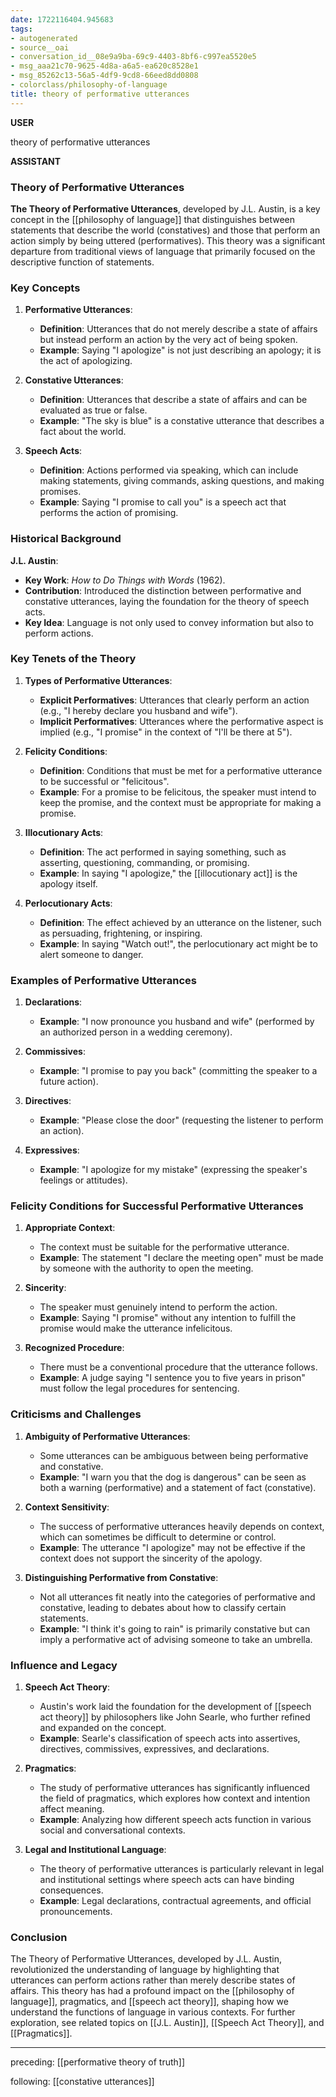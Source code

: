 ```yaml
---
date: 1722116404.945683
tags:
- autogenerated
- source__oai
- conversation_id__08e9a9ba-69c9-4403-8bf6-c997ea5520e5
- msg_aaa21c70-9625-4d8a-a6a5-ea620c8528e1
- msg_85262c13-56a5-4df9-9cd8-66eed8dd0808
- colorclass/philosophy-of-language
title: theory of performative utterances
---
```


**USER**

theory of performative utterances


**ASSISTANT**

### Theory of Performative Utterances

**The Theory of Performative Utterances**, developed by J.L. Austin, is a key concept in the [[philosophy of language]] that distinguishes between statements that describe the world (constatives) and those that perform an action simply by being uttered (performatives). This theory was a significant departure from traditional views of language that primarily focused on the descriptive function of statements.

### Key Concepts

1. **Performative Utterances**:
   - **Definition**: Utterances that do not merely describe a state of affairs but instead perform an action by the very act of being spoken.
   - **Example**: Saying "I apologize" is not just describing an apology; it is the act of apologizing.

2. **Constative Utterances**:
   - **Definition**: Utterances that describe a state of affairs and can be evaluated as true or false.
   - **Example**: "The sky is blue" is a constative utterance that describes a fact about the world.

3. **Speech Acts**:
   - **Definition**: Actions performed via speaking, which can include making statements, giving commands, asking questions, and making promises.
   - **Example**: Saying "I promise to call you" is a speech act that performs the action of promising.

### Historical Background

**J.L. Austin**:
- **Key Work**: *How to Do Things with Words* (1962).
- **Contribution**: Introduced the distinction between performative and constative utterances, laying the foundation for the theory of speech acts.
- **Key Idea**: Language is not only used to convey information but also to perform actions.

### Key Tenets of the Theory

1. **Types of Performative Utterances**:
   - **Explicit Performatives**: Utterances that clearly perform an action (e.g., "I hereby declare you husband and wife").
   - **Implicit Performatives**: Utterances where the performative aspect is implied (e.g., "I promise" in the context of "I'll be there at 5").

2. **Felicity Conditions**:
   - **Definition**: Conditions that must be met for a performative utterance to be successful or "felicitous".
   - **Example**: For a promise to be felicitous, the speaker must intend to keep the promise, and the context must be appropriate for making a promise.

3. **Illocutionary Acts**:
   - **Definition**: The act performed in saying something, such as asserting, questioning, commanding, or promising.
   - **Example**: In saying "I apologize," the [[illocutionary act]] is the apology itself.

4. **Perlocutionary Acts**:
   - **Definition**: The effect achieved by an utterance on the listener, such as persuading, frightening, or inspiring.
   - **Example**: In saying "Watch out!", the perlocutionary act might be to alert someone to danger.

### Examples of Performative Utterances

1. **Declarations**:
   - **Example**: "I now pronounce you husband and wife" (performed by an authorized person in a wedding ceremony).

2. **Commissives**:
   - **Example**: "I promise to pay you back" (committing the speaker to a future action).

3. **Directives**:
   - **Example**: "Please close the door" (requesting the listener to perform an action).

4. **Expressives**:
   - **Example**: "I apologize for my mistake" (expressing the speaker's feelings or attitudes).

### Felicity Conditions for Successful Performative Utterances

1. **Appropriate Context**:
   - The context must be suitable for the performative utterance.
   - **Example**: The statement "I declare the meeting open" must be made by someone with the authority to open the meeting.

2. **Sincerity**:
   - The speaker must genuinely intend to perform the action.
   - **Example**: Saying "I promise" without any intention to fulfill the promise would make the utterance infelicitous.

3. **Recognized Procedure**:
   - There must be a conventional procedure that the utterance follows.
   - **Example**: A judge saying "I sentence you to five years in prison" must follow the legal procedures for sentencing.

### Criticisms and Challenges

1. **Ambiguity of Performative Utterances**:
   - Some utterances can be ambiguous between being performative and constative.
   - **Example**: "I warn you that the dog is dangerous" can be seen as both a warning (performative) and a statement of fact (constative).

2. **Context Sensitivity**:
   - The success of performative utterances heavily depends on context, which can sometimes be difficult to determine or control.
   - **Example**: The utterance "I apologize" may not be effective if the context does not support the sincerity of the apology.

3. **Distinguishing Performative from Constative**:
   - Not all utterances fit neatly into the categories of performative and constative, leading to debates about how to classify certain statements.
   - **Example**: "I think it's going to rain" is primarily constative but can imply a performative act of advising someone to take an umbrella.

### Influence and Legacy

1. **Speech Act Theory**:
   - Austin's work laid the foundation for the development of [[speech act theory]] by philosophers like John Searle, who further refined and expanded on the concept.
   - **Example**: Searle's classification of speech acts into assertives, directives, commissives, expressives, and declarations.

2. **Pragmatics**:
   - The study of performative utterances has significantly influenced the field of pragmatics, which explores how context and intention affect meaning.
   - **Example**: Analyzing how different speech acts function in various social and conversational contexts.

3. **Legal and Institutional Language**:
   - The theory of performative utterances is particularly relevant in legal and institutional settings where speech acts can have binding consequences.
   - **Example**: Legal declarations, contractual agreements, and official pronouncements.

### Conclusion

The Theory of Performative Utterances, developed by J.L. Austin, revolutionized the understanding of language by highlighting that utterances can perform actions rather than merely describe states of affairs. This theory has had a profound impact on the [[philosophy of language]], pragmatics, and [[speech act theory]], shaping how we understand the functions of language in various contexts. For further exploration, see related topics on [[J.L. Austin]], [[Speech Act Theory]], and [[Pragmatics]].


---

preceding: [[performative theory of truth]]  


following: [[constative utterances]]